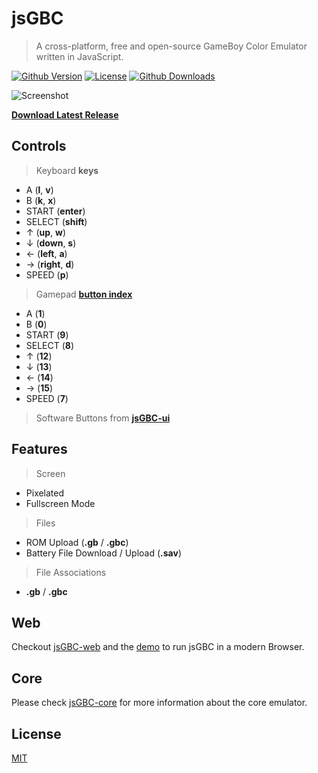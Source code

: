 # jsGBC

> A cross-platform, free and open-source GameBoy Color Emulator written in JavaScript.

[![Github Version][gh-image]][gh-url]
[![License][license-image]][license-url]
[![Github Downloads][downloads-image]][downloads-url]

![Screenshot](docs/screenshot.png)

**[Download Latest Release][downloads-url]**

## Controls

> Keyboard **keys**
- A (**l**, **v**)
- B (**k**, **x**)
- START (**enter**)
- SELECT (**shift**)
- ↑ (**up**, **w**)
- ↓ (**down**, **s**)
- ← (**left**, **a**)
- → (**right**, **d**)
- SPEED (**p**)

> Gamepad [**button index**](https://www.w3.org/TR/gamepad/#remapping)
- A (**1**)
- B (**0**)
- START (**9**)
- SELECT (**8**)
- ↑ (**12**)
- ↓ (**13**)
- ← (**14**)
- → (**15**)
- SPEED (**7**)

> Software Buttons from **[jsGBC-ui](https://github.com/ardean/jsGBC-ui/)**

## Features

> Screen

- Pixelated
- Fullscreen Mode

> Files

- ROM Upload (**.gb** / **.gbc**)
- Battery File Download / Upload (**.sav**)
<!--- States Download / Upload (**.s0**) TODO: -->

> File Associations

- **.gb** / **.gbc**

## Web

Checkout [jsGBC-web](https://github.com/ardean/jsGBC-web/) and the [demo](https://ardean.github.io/jsGBC-web/) to run jsGBC in a modern Browser.

## Core

Please check [jsGBC-core](https://github.com/ardean/jsGBC-core) for more information about the core emulator.

## License

[MIT](LICENSE.md)

[gh-image]: https://img.shields.io/github/release/ardean/jsGBC.svg
[gh-url]: https://github.com/ardean/jsGBC
[downloads-image]: https://img.shields.io/github/downloads/ardean/jsGBC/total.svg
[downloads-url]: https://github.com/ardean/jsGBC/releases
[license-image]: https://img.shields.io/github/license/ardean/jsGBC.svg
[license-url]: LICENSE.md